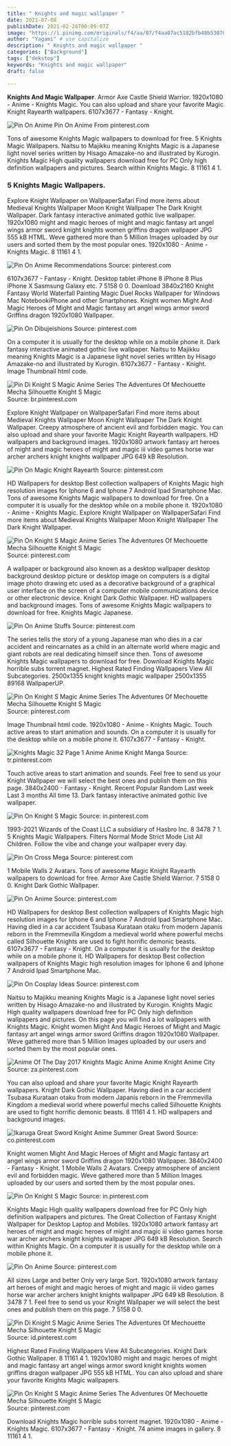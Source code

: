 ```yaml
---
title: " Knights and magic wallpaper "
date: 2021-07-08
publishDate: 2021-02-28T00:09:07Z
image: "https://i.pinimg.com/originals/f4/aa/07/f4aa07ac5182bfb48b530707ca53a5ec.jpg"
author: "Yagami" # use capitalize
description: " Knights and magic wallpaper "
categories: ["Background"]
tags: ["dekstop"]
keywords: "Knights and magic wallpaper"
draft: false

---
```



**Knights And Magic Wallpaper**. Armor Axe Castle Shield Warrior. 1920x1080 - Anime - Knights Magic. You can also upload and share your favorite Magic Knight Rayearth wallpapers. 6107x3677 - Fantasy - Knight.

![Pin On Anime](https://i.pinimg.com/originals/9d/41/07/9d41079816282d5816517bdb3ff5255d.jpg "Pin On Anime")
Pin On Anime From pinterest.com


Tons of awesome Knights Magic wallpapers to download for free. 5 Knights Magic Wallpapers. Naitsu to Majikku meaning Knights Magic is a Japanese light novel series written by Hisago Amazake-no and illustrated by Kurogin. Knights Magic High quality wallpapers download free for PC Only high definition wallpapers and pictures. Search within Knights Magic. 8 11161 4 1.

### 5 Knights Magic Wallpapers.

Explore Knight Wallpaper on WallpaperSafari Find more items about Medieval Knights Wallpaper Moon Knight Wallpaper The Dark Knight Wallpaper. Dark fantasy interactive animated gothic live wallpaper. 1920x1080 might and magic heroes of might and magic fantasy art angel wings armor sword knight knights women griffins dragon wallpaper JPG 555 kB HTML. Weve gathered more than 5 Million Images uploaded by our users and sorted them by the most popular ones. 1920x1080 - Anime - Knights Magic. 8 11161 4 1.


![Pin On Anime Recommendations](https://i.pinimg.com/originals/56/97/fd/5697fd80b9c5d8fef717095a9ff4ecbd.jpg "Pin On Anime Recommendations")
Source: pinterest.com

6107x3677 - Fantasy - Knight. Desktop tablet iPhone 8 iPhone 8 Plus iPhone X Sasmsung Galaxy etc. 7 5158 0 0. Download 3840x2160 Knight Fantasy World Waterfall Painting Magic Duel Rocks Wallpaper for Windows Mac NotebookiPhone and other Smartphones. Knight women Might And Magic Heroes of Might and Magic fantasy art angel wings armor sword Griffins dragon 1920x1080 Wallpaper.

![Pin On Dibujeishions](https://i.pinimg.com/originals/d8/47/0d/d8470dad4fa719876522f5c65fc38257.jpg "Pin On Dibujeishions")
Source: pinterest.com

On a computer it is usually for the desktop while on a mobile phone it. Dark fantasy interactive animated gothic live wallpaper. Naitsu to Majikku meaning Knights Magic is a Japanese light novel series written by Hisago Amazake-no and illustrated by Kurogin. 6107x3677 - Fantasy - Knight. Image Thumbnail html code.

![Pin Di Knight S Magic Anime Series The Adventures Of Mechouette Mecha Silhouette Knight S Magic](https://i.pinimg.com/originals/cb/e9/bd/cbe9bdae97db9dfd3ab0818eb6b9a64e.jpg "Pin Di Knight S Magic Anime Series The Adventures Of Mechouette Mecha Silhouette Knight S Magic")
Source: br.pinterest.com

Explore Knight Wallpaper on WallpaperSafari Find more items about Medieval Knights Wallpaper Moon Knight Wallpaper The Dark Knight Wallpaper. Creepy atmosphere of ancient evil and forbidden magic. You can also upload and share your favorite Magic Knight Rayearth wallpapers. HD wallpapers and background images. 1920x1080 artwork fantasy art heroes of might and magic heroes of might and magic iii video games horse war archer archers knight knights wallpaper JPG 649 kB Resolution.

![Pin On Magic Knight Rayearth](https://i.pinimg.com/originals/30/c0/24/30c024e03ccc21e10c1dc94c48c72464.jpg "Pin On Magic Knight Rayearth")
Source: pinterest.com

HD Wallpapers for desktop Best collection wallpapers of Knights Magic high resolution images for Iphone 6 and Iphone 7 Android Ipad Smartphone Mac. Tons of awesome Knights Magic wallpapers to download for free. On a computer it is usually for the desktop while on a mobile phone it. 1920x1080 - Anime - Knights Magic. Explore Knight Wallpaper on WallpaperSafari Find more items about Medieval Knights Wallpaper Moon Knight Wallpaper The Dark Knight Wallpaper.

![Pin On Knight S Magic Anime Series The Adventures Of Mechouette Mecha Silhouette Knight S Magic](https://i.pinimg.com/originals/83/ce/cc/83cecc90573a35a9209875be90570b23.jpg "Pin On Knight S Magic Anime Series The Adventures Of Mechouette Mecha Silhouette Knight S Magic")
Source: pinterest.com

A wallpaper or background also known as a desktop wallpaper desktop background desktop picture or desktop image on computers is a digital image photo drawing etc used as a decorative background of a graphical user interface on the screen of a computer mobile communications device or other electronic device. Knight Dark Gothic Wallpaper. HD wallpapers and background images. Tons of awesome Knights Magic wallpapers to download for free. Knights Magic Japanese.

![Pin On Anime Stuffs](https://i.pinimg.com/originals/4f/5f/3d/4f5f3d89b3a4cda7b143ef55593b02d8.jpg "Pin On Anime Stuffs")
Source: pinterest.com

The series tells the story of a young Japanese man who dies in a car accident and reincarnates as a child in an alternate world where magic and giant robots are real dedicating himself since then. Tons of awesome Knights Magic wallpapers to download for free. Download Knights Magic horrible subs torrent magnet. Highest Rated Finding Wallpapers View All Subcategories. 2500x1355 knight knights magic wallpaper 2500x1355 89168 WallpaperUP.

![Pin On Knight S Magic Anime Series The Adventures Of Mechouette Mecha Silhouette Knight S Magic](https://i.pinimg.com/originals/1f/cf/f4/1fcff40e316c694184ec7adcf3ac407f.jpg "Pin On Knight S Magic Anime Series The Adventures Of Mechouette Mecha Silhouette Knight S Magic")
Source: pinterest.com

Image Thumbnail html code. 1920x1080 - Anime - Knights Magic. Touch active areas to start animation and sounds. On a computer it is usually for the desktop while on a mobile phone it. 6107x3677 - Fantasy - Knight.

![Knights Magic 32 Page 1 Anime Anime Knight Manga](https://i.pinimg.com/736x/5f/c4/b2/5fc4b25163d5fd38aeb99863e8b02176.jpg "Knights Magic 32 Page 1 Anime Anime Knight Manga")
Source: tr.pinterest.com

Touch active areas to start animation and sounds. Feel free to send us your Knight Wallpaper we will select the best ones and publish them on this page. 3840x2400 - Fantasy - Knight. Recent Popular Random Last week Last 3 months All time 13. Dark fantasy interactive animated gothic live wallpaper.

![Pin On Knight S Magic](https://i.pinimg.com/originals/a9/8e/9f/a98e9f912bc070180ae90c941a25be4f.png "Pin On Knight S Magic")
Source: in.pinterest.com

1993-2021 Wizards of the Coast LLC a subsidiary of Hasbro Inc. 8 3478 7 1. 5 Knights Magic Wallpapers. Filters Normal Mode Strict Mode List All Children. Follow the vibe and change your wallpaper every day.

![Pin On Cross Mega](https://i.pinimg.com/originals/2a/e8/63/2ae863782baf84a06d9e4a0b4c2be9b3.jpg "Pin On Cross Mega")
Source: pinterest.com

1 Mobile Walls 2 Avatars. Tons of awesome Magic Knight Rayearth wallpapers to download for free. Armor Axe Castle Shield Warrior. 7 5158 0 0. Knight Dark Gothic Wallpaper.

![Pin On Anime](https://i.pinimg.com/originals/d4/9f/8d/d49f8dace20f9e7425c0881fc9fffaf4.jpg "Pin On Anime")
Source: pinterest.com

HD Wallpapers for desktop Best collection wallpapers of Knights Magic high resolution images for Iphone 6 and Iphone 7 Android Ipad Smartphone Mac. Having died in a car accident Tsubasa Kurataan otaku from modern Japanis reborn in the Fremmevilla Kingdom a medieval world where powerful mechs called Silhouette Knights are used to fight horrific demonic beasts. 6107x3677 - Fantasy - Knight. On a computer it is usually for the desktop while on a mobile phone it. HD Wallpapers for desktop Best collection wallpapers of Knights Magic high resolution images for Iphone 6 and Iphone 7 Android Ipad Smartphone Mac.

![Pin On Cosplay Ideas](https://i.pinimg.com/originals/91/f8/91/91f8919572c490b8260b7dc197a7ba5f.jpg "Pin On Cosplay Ideas")
Source: pinterest.com

Naitsu to Majikku meaning Knights Magic is a Japanese light novel series written by Hisago Amazake-no and illustrated by Kurogin. Knights Magic High quality wallpapers download free for PC Only high definition wallpapers and pictures. On this page you will find a lot wallpapers with Knights Magic. Knight women Might And Magic Heroes of Might and Magic fantasy art angel wings armor sword Griffins dragon 1920x1080 Wallpaper. Weve gathered more than 5 Million Images uploaded by our users and sorted them by the most popular ones.

![Anime Of The Day 2017 Knights Magic Anime Anime Knight Anime City](https://i.pinimg.com/originals/10/da/1f/10da1f0559c539a43e5f6ad3606b72f0.jpg "Anime Of The Day 2017 Knights Magic Anime Anime Knight Anime City")
Source: za.pinterest.com

You can also upload and share your favorite Magic Knight Rayearth wallpapers. Knight Dark Gothic Wallpaper. Having died in a car accident Tsubasa Kurataan otaku from modern Japanis reborn in the Fremmevilla Kingdom a medieval world where powerful mechs called Silhouette Knights are used to fight horrific demonic beasts. 8 11161 4 1. HD wallpapers and background images.

![Ikaruga Great Sword Knight Anime Summer Great Sword](https://i.pinimg.com/originals/a4/11/81/a41181980edfa1efce9ca484e6a35894.jpg "Ikaruga Great Sword Knight Anime Summer Great Sword")
Source: co.pinterest.com

Knight women Might And Magic Heroes of Might and Magic fantasy art angel wings armor sword Griffins dragon 1920x1080 Wallpaper. 3840x2400 - Fantasy - Knight. 1 Mobile Walls 2 Avatars. Creepy atmosphere of ancient evil and forbidden magic. Weve gathered more than 5 Million Images uploaded by our users and sorted them by the most popular ones.

![Pin On Knight S Magic](https://i.pinimg.com/originals/57/8d/32/578d321897338d7be3637fffd4fff409.png "Pin On Knight S Magic")
Source: in.pinterest.com

Knights Magic High quality wallpapers download free for PC Only high definition wallpapers and pictures. The Great Collection of Fantasy Knight Wallpaper for Desktop Laptop and Mobiles. 1920x1080 artwork fantasy art heroes of might and magic heroes of might and magic iii video games horse war archer archers knight knights wallpaper JPG 649 kB Resolution. Search within Knights Magic. On a computer it is usually for the desktop while on a mobile phone it.

![Pin On Anime](https://i.pinimg.com/originals/9d/41/07/9d41079816282d5816517bdb3ff5255d.jpg "Pin On Anime")
Source: pinterest.com

All sizes Large and better Only very large Sort. 1920x1080 artwork fantasy art heroes of might and magic heroes of might and magic iii video games horse war archer archers knight knights wallpaper JPG 649 kB Resolution. 8 3478 7 1. Feel free to send us your Knight Wallpaper we will select the best ones and publish them on this page. 7 5158 0 0.

![Pin Di Knight S Magic Anime Series The Adventures Of Mechouette Mecha Silhouette Knight S Magic](https://i.pinimg.com/originals/59/15/55/59155564cb94ace9fe3bf653e88b572a.jpg "Pin Di Knight S Magic Anime Series The Adventures Of Mechouette Mecha Silhouette Knight S Magic")
Source: id.pinterest.com

Highest Rated Finding Wallpapers View All Subcategories. Knight Dark Gothic Wallpaper. 8 11161 4 1. 1920x1080 might and magic heroes of might and magic fantasy art angel wings armor sword knight knights women griffins dragon wallpaper JPG 555 kB HTML. You can also upload and share your favorite Knights Magic wallpapers.

![Pin On Knight S Magic Anime Series The Adventures Of Mechouette Mecha Silhouette Knight S Magic](https://i.pinimg.com/originals/f4/aa/07/f4aa07ac5182bfb48b530707ca53a5ec.jpg "Pin On Knight S Magic Anime Series The Adventures Of Mechouette Mecha Silhouette Knight S Magic")
Source: pinterest.com

Download Knights Magic horrible subs torrent magnet. 1920x1080 - Anime - Knights Magic. 6107x3677 - Fantasy - Knight. 74 anime images in gallery. 8 11161 4 1.

